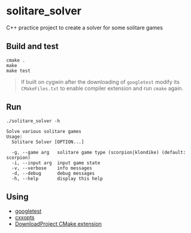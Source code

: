 # solitare_solver
C++ practice project to create a solver for some solitare games

## Build and test
```
cmake .
make
make test
```
> If built on cygwin after the downloading of `googletest` modify its `CMakeFiles.txt` to enable compiler extension and run `cmake` again.

## Run
```
./solitare_solver -h

Solve various solitare games
Usage:
  Solitare Solver [OPTION...]

  -g, --game arg   solitare game type (scorpion|klondike) (default: scorpion)
  -i, --input arg  input game state
  -v, --verbose    info messages
  -d, --debug      debug messages
  -h, --help       display this help
```

## Using
- [googletest](https://github.com/google/googletest)
- [cxxopts](https://github.com/jarro2783/cxxopts)
- [DownloadProject CMake extension](https://github.com/Crascit/DownloadProject)
